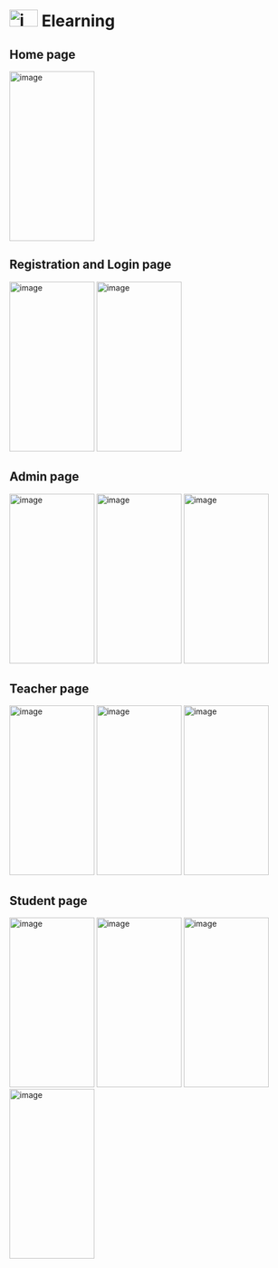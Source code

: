 #   <img src="https://github.com/rayuga3900/Elearning/assets/159263407/2065fc6f-a9f4-40cd-876f-f49078800360" alt="image" width="50" height="30"/> Elearning

## Home page
 <img src="https://github.com/rayuga3900/Elearning/assets/159263407/764e3646-a002-4b32-9322-7796940f599d" alt="image" width="150" height="300"/> 

 
## Registration and Login page
<img src="https://github.com/rayuga3900/Elearning/assets/159263407/28ea7ef5-c3cf-4e87-b434-719f1da2bccb" alt="image" width="150" height="300"/> 

<img src="https://github.com/rayuga3900/Elearning/assets/159263407/44a31c60-3c8d-4b22-80e9-883cece68a32" alt="image" width="150" height="300"/> 

 


## Admin page
  <img src="https://github.com/rayuga3900/Elearning/assets/159263407/d36ce63e-0c9f-4951-bdb8-dd8c9747ebd9 " alt="image" width="150" height="300"/> 
  <img src="https://github.com/rayuga3900/Elearning/assets/159263407/a8349dc1-4202-41e7-9c97-1e124cbce830 " alt="image" width="150" height="300"/> 
  <img src="https://github.com/rayuga3900/Elearning/assets/159263407/e6b5e93f-7b5a-499d-ad47-dd8503a4e645" alt="image" width="150" height="300"/> 

    
## Teacher page
 <img src="https://github.com/rayuga3900/Elearning/assets/159263407/35bb11e7-dadf-4271-89c6-82f46a36ce5d" alt="image" width="150" height="300"/> 
 <img src="https://github.com/rayuga3900/Elearning/assets/159263407/de9137e2-802d-4ec4-b3ea-8eb7b95bf7ee" alt="image" width="150" height="300"/> 
 <img src="https://github.com/rayuga3900/Elearning/assets/159263407/38c448bb-af28-413d-b123-fe31ff99cc1e" alt="image" width="150" height="300"/> 

 
## Student page
<img src="https://github.com/rayuga3900/Elearning/assets/159263407/383453ae-f633-4259-8973-9afece7684c6" alt="image" width="150" height="300"/> 
<img src="https://github.com/rayuga3900/Elearning/assets/159263407/bcba9ae1-f8bf-41b8-a50d-df75e18a02f4" alt="image" width="150" height="300"/> 
<img src="https://github.com/rayuga3900/Elearning/assets/159263407/089758f5-bca7-4096-ac66-e4535e8c30e8" alt="image" width="150" height="300"/> 
<img src="https://github.com/rayuga3900/Elearning/assets/159263407/07d8bd5c-dac7-49bc-b1c2-cda6c86cf21b" alt="image" width="150" height="300"/>  
 

